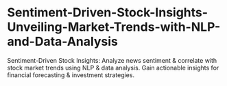 # Sentiment-Driven-Stock-Insights-Unveiling-Market-Trends-with-NLP-and-Data-Analysis
Sentiment-Driven Stock Insights: Analyze news sentiment &amp; correlate with stock market trends using NLP &amp; data analysis. Gain actionable insights for financial forecasting &amp; investment strategies.
